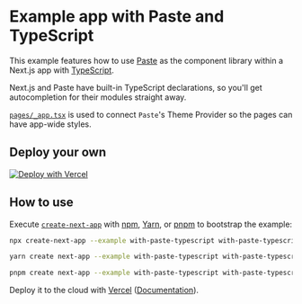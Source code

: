 # Example app with Paste and TypeScript

This example features how to use [Paste](https://paste.twilio.design) as the component library within a Next.js app with [TypeScript](https://www.typescriptlang.org/).

Next.js and Paste have built-in TypeScript declarations, so you'll get autocompletion for their modules straight away.

[`pages/_app.tsx`](pages/_app.tsx) is used to connect `Paste`'s Theme Provider so the pages can have app-wide styles.

## Deploy your own

[![Deploy with Vercel](https://vercel.com/button)](https://vercel.com/new/clone?repository-url=https://github.com/vercel/next.js/tree/canary/examples/with-paste-typescript&project-name=with-paste-typescript&repository-name=with-paste-typescript)

## How to use

Execute [`create-next-app`](https://github.com/vercel/next.js/tree/canary/packages/create-next-app) with [npm](https://docs.npmjs.com/cli/init), [Yarn](https://yarnpkg.com/lang/en/docs/cli/create/), or [pnpm](https://pnpm.io) to bootstrap the example:

```bash
npx create-next-app --example with-paste-typescript with-paste-typescript-app
```

```bash
yarn create next-app --example with-paste-typescript with-paste-typescript-app
```

```bash
pnpm create next-app --example with-paste-typescript with-paste-typescript-app
```

Deploy it to the cloud with [Vercel](https://vercel.com/new?utm_source=github&utm_medium=readme&utm_campaign=next-example) ([Documentation](https://nextjs.org/docs/deployment)).
